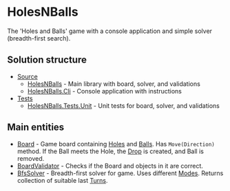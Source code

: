 # HolesNBalls
The 'Holes and Balls' game with a console application and simple solver (breadth-first search).

## Solution structure

- [Source](./Source)
  - [HolesNBalls](./Source/HolesNBalls) - Main library with board, solver, and validations
  - [HolesNBalls.Cli](./Source/HolesNBalls.Cli) - Console application with instructions
- [Tests](./Tests)
  - [HolesNBalls.Tests.Unit](./Tests/HolesNBalls.Tests.Unit) - Unit tests for board, solver, and validations

## Main entities
- [Board](./Source/HolesNBalls/Board.cs) - Game board containing [Holes](./Source/HolesNBalls/Hole.cs) and [Balls](./Source/HolesNBalls/Ball.cs). Has `Move(Direction)` method. If the Ball meets the Hole, the [Drop](./Source/HolesNBalls/Drop.cs) is created, and Ball is removed.
- [BoardValidator](./Source/HolesNBalls/Validation/BoardValidator.cs) - Checks if the Board and objects in it are correct.
- [BfsSolver](./Source/HolesNBalls/Solving/BfsSolver.cs) - Breadth-first solver for game. Uses different [Modes](./Source/HolesNBalls/Solving/BfsSolutionMode.cs). Returns collection of suitable last [Turns](./Source/HolesNBalls/Solving/Turn.cs).
